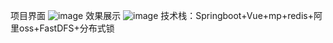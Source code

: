 项目界面
![image](https://github.com/790585941/dataStoragePlatform/assets/132040605/bd10c88a-921d-41d0-8a89-1b4feba98a96)
效果展示
![image](https://github.com/790585941/dataStoragePlatform/assets/132040605/1db12ca5-67e9-4f8d-afd2-9caa5834d466)
技术栈：Springboot+Vue+mp+redis+阿里oss+FastDFS+分布式锁
